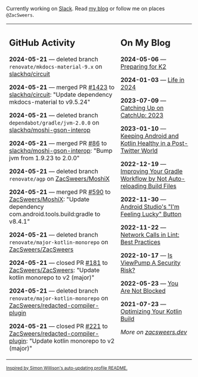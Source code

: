 Currently working on [Slack](https://slack.com/). Read [my blog](https://zacsweers.dev/) or follow me on places `@ZacSweers`.

<table><tr><td valign="top" width="60%">

## GitHub Activity
<!-- githubActivity starts -->
**2024-05-21** — deleted branch `renovate/mkdocs-material-9.x` on [slackhq/circuit](https://github.com/slackhq/circuit)

**2024-05-21** — merged PR [#1423](https://github.com/slackhq/circuit/pull/1423) to [slackhq/circuit](https://github.com/slackhq/circuit): "Update dependency mkdocs-material to v9.5.24"

**2024-05-21** — deleted branch `dependabot/gradle/jvm-2.0.0` on [slackhq/moshi-gson-interop](https://github.com/slackhq/moshi-gson-interop)

**2024-05-21** — merged PR [#86](https://github.com/slackhq/moshi-gson-interop/pull/86) to [slackhq/moshi-gson-interop](https://github.com/slackhq/moshi-gson-interop): "Bump jvm from 1.9.23 to 2.0.0"

**2024-05-21** — deleted branch `renovate/agp` on [ZacSweers/MoshiX](https://github.com/ZacSweers/MoshiX)

**2024-05-21** — merged PR [#590](https://github.com/ZacSweers/MoshiX/pull/590) to [ZacSweers/MoshiX](https://github.com/ZacSweers/MoshiX): "Update dependency com.android.tools.build:gradle to v8.4.1"

**2024-05-21** — deleted branch `renovate/major-kotlin-monorepo` on [ZacSweers/ZacSweers](https://github.com/ZacSweers/ZacSweers)

**2024-05-21** — closed PR [#181](https://github.com/ZacSweers/ZacSweers/pull/181) to [ZacSweers/ZacSweers](https://github.com/ZacSweers/ZacSweers): "Update kotlin monorepo to v2 (major)"

**2024-05-21** — deleted branch `renovate/major-kotlin-monorepo` on [ZacSweers/redacted-compiler-plugin](https://github.com/ZacSweers/redacted-compiler-plugin)

**2024-05-21** — closed PR [#221](https://github.com/ZacSweers/redacted-compiler-plugin/pull/221) to [ZacSweers/redacted-compiler-plugin](https://github.com/ZacSweers/redacted-compiler-plugin): "Update kotlin monorepo to v2 (major)"
<!-- githubActivity ends -->
</td><td valign="top" width="40%">

## On My Blog
<!-- blog starts -->
**2024-05-06** — [Preparing for K2](https://www.zacsweers.dev/preparing-for-k2/)

**2024-01-03** — [Life in 2024](https://www.zacsweers.dev/life-in-2024/)

**2023-07-09** — [Catching Up on CatchUp: 2023](https://www.zacsweers.dev/catching-up-on-catchup-2023/)

**2023-01-10** — [Keeping Android and Kotlin Healthy in a Post-Twitter World](https://www.zacsweers.dev/keeping-android-healthy/)

**2022-12-19** — [Improving Your Gradle Workflow by Not Auto-reloading Build Files](https://www.zacsweers.dev/improving-your-workflow-by-not-auto-reloading-build-files/)

**2022-11-30** — [Android Studio's "I'm Feeling Lucky" Button](https://www.zacsweers.dev/android-studios-im-feeling-lucky-button/)

**2022-11-22** — [Network Calls in Lint: Best Practices](https://www.zacsweers.dev/network-calls-in-lint-best-practices/)

**2022-10-17** — [Is ViewPump A Security Risk?](https://www.zacsweers.dev/is-viewpump-a-security-risk/)

**2022-05-23** — [You Are Not Blocked](https://www.zacsweers.dev/you-are-not-blocked/)

**2021-07-23** — [Optimizing Your Kotlin Build](https://www.zacsweers.dev/optimizing-your-kotlin-build/)
<!-- blog ends -->
_More on [zacsweers.dev](https://zacsweers.dev/)_
</td></tr></table>

<sub><a href="https://simonwillison.net/2020/Jul/10/self-updating-profile-readme/">Inspired by Simon Willison's auto-updating profile README.</a></sub>